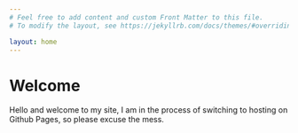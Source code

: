 ```yaml
---
# Feel free to add content and custom Front Matter to this file.
# To modify the layout, see https://jekyllrb.com/docs/themes/#overriding-theme-defaults

layout: home
---
```


# Welcome

Hello and welcome to my site, I am in the process of switching to hosting on Github Pages, so please excuse the mess.

